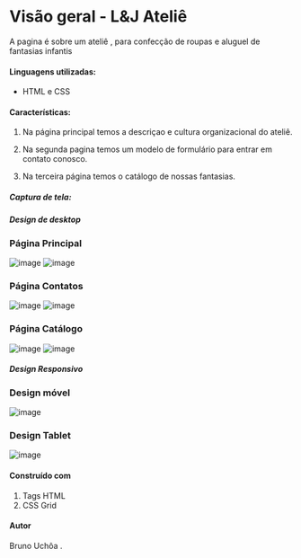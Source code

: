# Visão geral -  L&J Ateliê

A pagina é sobre um ateliê , para confecção de roupas e aluguel de fantasias infantis


#### Linguagens utilizadas:

- HTML e CSS

#### Características:

1) Na página principal temos a descriçao e cultura organizacional do ateliê.
   
2) Na segunda pagina temos um modelo de formulário para entrar em contato conosco.

3) Na terceira página temos o catálogo de nossas fantasias.


##### Captura de tela:

#####  Design de desktop

### Página Principal

![image](https://user-images.githubusercontent.com/93968842/143500619-baece920-8c9c-4486-9bad-d0773de7463b.png)
![image](https://user-images.githubusercontent.com/93968842/143500656-926dced1-c0af-4b8a-b77a-3cc6abc635e4.png)

### Página Contatos

![image](https://user-images.githubusercontent.com/93968842/143500807-d9d3bd72-e482-4824-8875-7482e05f8e44.png)
![image](https://user-images.githubusercontent.com/93968842/143500857-a7cf29a9-e1ae-4a32-8d13-da7192b37e6e.png)

### Página Catálogo

![image](https://user-images.githubusercontent.com/93968842/143501061-7644ba95-0e5e-484a-8d66-48928ff0bda3.png)
![image](https://user-images.githubusercontent.com/93968842/143501117-dfb7ca11-ba7b-46a8-8a25-f79824662b45.png)

#####  Design Responsivo

###  Design móvel

![image](https://user-images.githubusercontent.com/93968842/143501986-8df675ef-b504-41e5-a6ae-7ee580b70dba.png)


### Design Tablet

![image](https://user-images.githubusercontent.com/93968842/143502026-afbb85f9-810b-4981-84c5-2547d6853f01.png)


#### Construído com

1) Tags HTML
2) CSS Grid

#### Autor

Bruno Uchôa .
















